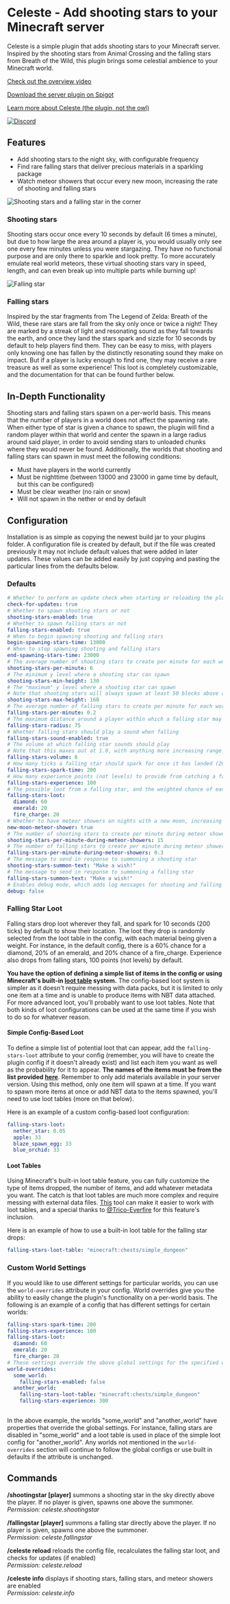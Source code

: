 # Celeste - Add shooting stars to your Minecraft server
Celeste is a simple plugin that adds shooting stars to your Minecraft server. Inspired by the shooting stars from Animal Crossing and the falling stars from Breath of the Wild, this plugin brings some celestial ambience to your Minecraft world.

[Check out the overview video](https://www.youtube.com/watch?v=TXdrECjVTiU)

[Download the server plugin on Spigot](https://www.spigotmc.org/resources/celeste.81862/)

[Learn more about Celeste (the plugin, not the owl)](https://idreesinc.com/about-celeste.html?utm_source=github&utm_medium=readme&utm_campaign=celeste)

<a href="https://discord.gg/6yxE9prcNc" target="_blank">
	<img alt="Discord" src="https://img.shields.io/discord/1398471368403583120?logo=discord&logoColor=fff&label=discord&color=5865F2">
</a>

## Features
- Add shooting stars to the night sky, with configurable frequency
- Find rare falling stars that deliver precious materials in a sparkling package
- Watch meteor showers that occur every new moon, increasing the rate of shooting and falling stars

![Shooting stars and a falling star in the corner](/images/meteor_shower.gif)

### Shooting stars
Shooting stars occur once every 10 seconds by default (6 times a minute), but due to how large the area around a player is, you would usually only see one every few minutes unless you were stargazing. They have no functional purpose and are only there to sparkle and look pretty.
To more accurately emulate real world meteors, these virtual shooting stars vary in speed, length, and can even break up into multiple parts while burning up!

![Falling star](/images/falling_star_close.gif)

### Falling stars
Inspired by the star fragments from The Legend of Zelda: Breath of the Wild, these rare stars are fall from the sky only once or twice a night! They are marked by a streak of light and resonating sound as they fall towards the earth, and once they land the stars spark and sizzle for 10 seconds by default to help players find them. They can be easy to miss, with players only knowing one has fallen by the distinctly resonating sound they make on impact. But if a player is lucky enough to find one, they may receive a rare treasure as well as some experience! This loot is completely customizable, and the documentation for that can be found further below.

## In-Depth Functionality
Shooting stars and falling stars spawn on a per-world basis. This means that the number of players in a world does not affect the spawning rate. When either type of star is given a chance to spawn, the plugin will find a random player within that world and center the spawn in a large radius around said player, in order to avoid sending stars to unloaded chunks where they would never be found.
Additionally, the worlds that shooting and falling stars can spawn in must meet the following conditions:
- Must have players in the world currently
- Must be nighttime (between 13000 and 23000 in game time by default, but this can be configured)
- Must be clear weather (no rain or snow)
- Will not spawn in the nether or end by default

## Configuration
Installation is as simple as copying the newest build jar to your plugins folder. A configuration file is created by default, but if the file was created previously it may not include default values that were added in later updates. These values can be added easily by just copying and pasting the particular lines from the defaults below.
### Defaults
``` yaml
# Whether to perform an update check when starting or reloading the plugin
check-for-updates: true
# Whether to spawn shooting stars or not
shooting-stars-enabled: true
# Whether to spawn falling stars or not
falling-stars-enabled: true
# When to begin spawning shooting and falling stars
begin-spawning-stars-time: 13000
# When to stop spawning shooting and falling stars
end-spawning-stars-time: 23000
# The average number of shooting stars to create per minute for each world
shooting-stars-per-minute: 6
# The minimum y level where a shooting star can spawn
shooting-stars-min-height: 130
# The "maximum" y level where a shooting star can spawn
# Note that shooting stars will always spawn at least 50 blocks above a player which can overrule this limit
shooting-stars-max-height: 160
# The average number of falling stars to create per minute for each world
falling-stars-per-minute: 0.2
# The maximum distance around a player within which a falling star may spawn
falling-stars-radius: 75
# Whether falling stars should play a sound when falling
falling-stars-sound-enabled: true
# The volume at which falling star sounds should play
# Note that this maxes out at 1.0, with anything more increasing range by a factor of ~15 blocks per step
falling-stars-volume: 6
# How many ticks a falling star should spark for once it has landed (20 ticks is a second)
falling-stars-spark-time: 200
# How many experience points (not levels) to provide from catching a falling star
falling-stars-experience: 100
# The possible loot from a falling star, and the weighted chance of each item appearing
falling-stars-loot:
  diamond: 60
  emerald: 20
  fire_charge: 20
# Whether to have meteor showers on nights with a new moon, increasing the spawn rates
new-moon-meteor-shower: true
# The number of shooting stars to create per minute during meteor showers
shooting-stars-per-minute-during-meteor-showers: 15
# The number of falling stars to create per minute during meteor showers
falling-stars-per-minute-during-meteor-showers: 0.3
# The message to send in response to summoning a shooting star
shooting-stars-summon-text: "Make a wish!"
# The message to send in response to summoning a falling star
falling-stars-summon-text: "Make a wish!"
# Enables debug mode, which adds log messages for shooting and falling stars among other things
debug: false
```
### Falling Star Loot
Falling stars drop loot wherever they fall, and spark for 10 seconds (200 ticks) by default to show their location. The loot they drop is randomly selected from the loot table in the config, with each material being given a weight. For instance, in the default config, there is a 60% chance for a diamond, 20% of an emerald, and 20% chance of a fire_charge. Experience also drops from falling stars, 100 points (not levels) by default.

**You have the option of defining a simple list of items in the config or using Minecraft's built-in [loot table](https://minecraft.fandom.com/wiki/Loot_table) system.** The config-based loot system is simpler as it doesn't require messing with data packs, but it is limited to only one item at a time and is unable to produce items with NBT data attached. For more advanced loot, you'll probably want to use loot tables. Note that both kinds of loot configurations can be used at the same time if you wish to do so for whatever reason.

#### Simple Config-Based Loot

To define a simple list of potential loot that can appear, add the `falling-stars-loot` attribute to your config (remember, you will have to create the plugin config if it doesn't already exist) and list each item you want as well as the probability for it to appear. **The names of the items must be from the list provided [here](https://hub.spigotmc.org/javadocs/spigot/org/bukkit/Material.html)**. Remember to only add materials available in your server version. Using this method, only one item will spawn at a time. If you want to spawn more items at once or add NBT data to the items spawned, you'll need to use loot tables (more on that below).

Here is an example of a custom config-based loot configuration:

``` yaml
falling-stars-loot:
  nether_star: 0.05
  apple: 33
  blaze_spawn_egg: 33
  blue_orchid: 33
 ```

 #### Loot Tables

Using Minecraft's built-in loot table feature, you can fully customize the type of items dropped, the number of items, and add whatever metadata you want. The catch is that loot tables are much more complex and require messing with external data files. [This](https://minecraft.tools/en/loots.php) tool can make it easier to work with loot tables, and a special thanks to [@Trico-Everfire](https://github.com/Trico-Everfire) for this feature's inclusion.

Here is an example of how to use a built-in loot table for the falling star drops:

``` yaml
falling-stars-loot-table: "minecraft:chests/simple_dungeon"
 ```

### Custom World Settings

If you would like to use different settings for particular worlds, you can use the `world-overrides` attribute in your config. World overrides give you the ability to easily change the plugin's functionality on a per-world basis. The following is an example of a config that has different settings for certain worlds:

``` yaml
falling-stars-spark-time: 200
falling-stars-experience: 100
falling-stars-loot:
  diamond: 60
  emerald: 20
  fire_charge: 20
# These settings override the above global settings for the specified worlds
world-overrides:
  some_world:
    falling-stars-enabled: false
  another_world:
    falling-stars-loot-table: "minecraft:chests/simple_dungeon"
    falling-stars-experience: 300
    
```

In the above example, the worlds "some_world" and "another_world" have properties that override the global settings. For instance, falling stars are disabled in "some_world" and a loot table is used in place of the simple loot config for "another_world". Any worlds not mentioned in the `world-overrides` section will continue to follow the global configs or use built in defaults if the attribute is unchanged.

## Commands
**/shootingstar [player]**  summons a shooting star in the sky directly above the player. If no player is given, spawns one above the summoner.  
*Permission: celeste.shootingstar*

**/fallingstar [player]** summons a falling star directly above the player. If no player is given, spawns one above the summoner.  
*Permission: celeste.fallingstar*

**/celeste reload** reloads the config file, recalculates the falling star loot, and checks for updates (if enabled)  
*Permission: celeste.reload*

**/celeste info** displays if shooting stars, falling stars, and meteor showers are enabled  
*Permission: celeste.info*
